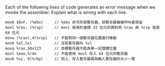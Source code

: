 Each of the following lines of code generates an error message when we invoke the assembler. Explain what is wrong with each line.  

```
movb $0xF, (%ebx)     // %ebx 非可存取暫存器，該暫存器被被呼叫者保留
movl %rax, (%rsp)     // movl 是用於處理 32 位元的資料但 %rax 與 %rsp 皆是 64 位元
movw (%rax),4(%rsp)   // 不能對同一個暫存器位置進行移動
movb %al,%sl          // 沒有暫存器叫 %sl
movq %rax,$0x123      // 目標暫存器不能為單一記憶體位置
movl %eax,%rdx        // 不能使用 movl 存入 64 位元的暫存器
movb %si, 8(%rbp)     // 同上，存入暫存器需與輸入暫存器的大小一致
```